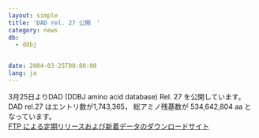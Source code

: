```yaml
---
layout: simple
title: 'DAD rel. 27 公開　'
category: news
db:
  - ddbj


date: 2004-03-25T00:00:00
lang: ja
---
```


3月25日よりDAD (DDBJ amino acid database) Rel. 27 を公開しています。 DAD rel.27 はエントリ数が1,743,365， 総アミノ残基数が 534,642,804 aa となっています。<br><a href="/services/index.html">FTP による定期リリースおよび新着データのダウンロードサイト</a>

